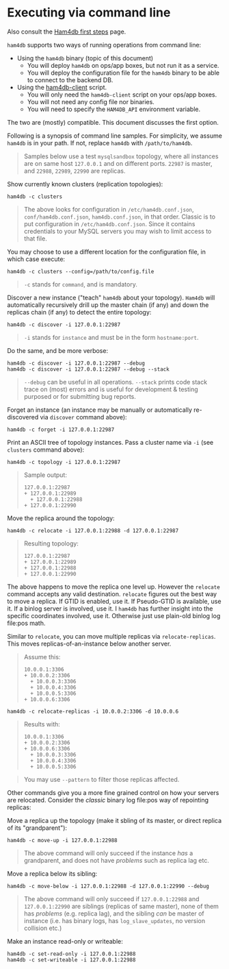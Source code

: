 # Executing via command line

Also consult the [Ham4db first steps](first-steps.md) page.

`ham4db` supports two ways of running operations from command line:

- Using the `ham4db` binary (topic of this document)
  - You will deploy `ham4db` on ops/app boxes, but not run it as a service.
  - You will deploy the configuration file for the `ham4db` binary to be able to
    connect to the backend DB.
- Using the [ham4db-client](client.md) script.
  - You will only need the `ham4db-client` script on your ops/app boxes.
  - You will not need any config file nor binaries.
  - You will need to specify the `HAM4DB_API` environment variable.

The two are (mostly) compatible. This document discusses the first option.

Following is a synopsis of command line samples. For simplicity, we assume `ham4db` is in your path.
If not, replace `ham4db` with `/path/to/ham4db`.

> Samples below use a test `mysqlsandbox` topology, where all instances are on same host `127.0.0.1` and on different ports. `22987` is master,
> and `22988`, `22989`, `22990` are replicas.

Show currently known clusters (replication topologies):

    ham4db -c clusters

> The above looks for configuration in `/etc/ham4db.conf.json`, `conf/ham4db.conf.json`, `ham4db.conf.json`, in that order.
> Classic is to put configuration in `/etc/ham4db.conf.json`. Since it contains credentials to your MySQL servers you may wish to limit access to that file.

You may choose to use a different location for the configuration file, in which case execute:

    ham4db -c clusters --config=/path/to/config.file

> `-c` stands for `command`, and is mandatory.

Discover a new instance ("teach" `ham4db` about your topology). `Ham4db` will automatically recursively drill up the master chain (if any)
and down the replicas chain (if any) to detect the entire topology:

    ham4db -c discover -i 127.0.0.1:22987

> `-i` stands for `instance` and must be in the form `hostname:port`.

Do the same, and be more verbose:

    ham4db -c discover -i 127.0.0.1:22987 --debug
    ham4db -c discover -i 127.0.0.1:22987 --debug --stack

> `--debug` can be useful in all operations. `--stack` prints code stack trace on (most) errors and is useful
> for development & testing purposed or for submitting bug reports.

Forget an instance (an instance may be manually or automatically re-discovered via `discover` command above):

    ham4db -c forget -i 127.0.0.1:22987

Print an ASCII tree of topology instances. Pass a cluster name via `-i` (see `clusters` command above):

    ham4db -c topology -i 127.0.0.1:22987

> Sample output:
>
>     127.0.0.1:22987
>     + 127.0.0.1:22989
>       + 127.0.0.1:22988
>     + 127.0.0.1:22990

Move the replica around the topology:

    ham4db -c relocate -i 127.0.0.1:22988 -d 127.0.0.1:22987

> Resulting topology:
>
>     127.0.0.1:22987
>     + 127.0.0.1:22989
>     + 127.0.0.1:22988
>     + 127.0.0.1:22990

The above happens to move the replica one level up. However the `relocate` command accepts any valid destination.
`relocate` figures out the best way to move a replica. If GTID is enabled, use it. If Pseudo-GTID is available, use it.
If a binlog server is involved, use it. I `ham4db` has further insight into the specific coordinates involved, use it. Otherwise just use plain-old binlog log file:pos math.

Similar to `relocate`, you can move multiple replicas via `relocate-replicas`. This moves replicas-of-an-instance below another server.

> Assume this:
>
>     10.0.0.1:3306
>     + 10.0.0.2:3306
>       + 10.0.0.3:3306
>       + 10.0.0.4:3306
>       + 10.0.0.5:3306
>     + 10.0.0.6:3306

    ham4db -c relocate-replicas -i 10.0.0.2:3306 -d 10.0.0.6

> Results with:
>
>     10.0.0.1:3306
>     + 10.0.0.2:3306
>     + 10.0.0.6:3306
>       + 10.0.0.3:3306
>       + 10.0.0.4:3306
>       + 10.0.0.5:3306

> You may use `--pattern` to filter those replicas affected.

Other commands give you a more fine grained control on how your servers are relocated. Consider the _classic_ binary log file:pos
way of repointing replicas:

Move a replica up the topology (make it sbling of its master, or direct replica of its "grandparent"):

    ham4db -c move-up -i 127.0.0.1:22988

> The above command will only succeed if the instance _has_ a grandparent, and does not have _problems_ such as replica lag etc.

Move a replica below its sibling:

    ham4db -c move-below -i 127.0.0.1:22988 -d 127.0.0.1:22990 --debug

> The above command will only succeed if `127.0.0.1:22988` and `127.0.0.1:22990` are siblings (replicas of same master), none of them has _problems_ (e.g. replica lag),
> and the sibling _can_ be master of instance (i.e. has binary logs, has `log_slave_updates`, no version collision etc.)

Make an instance read-only or writeable:

    ham4db -c set-read-only -i 127.0.0.1:22988
    ham4db -c set-writeable -i 127.0.0.1:22988
